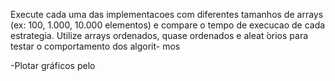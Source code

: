 Execute cada uma das implementacoes com diferentes tamanhos de
arrays (ex: 100, 1.000, 10.000 elementos) e compare o tempo de execucao de cada estrategia.
Utilize arrays ordenados, quase ordenados e aleat ́orios para testar o comportamento dos algorit-
mos

-Plotar gráficos pelo 